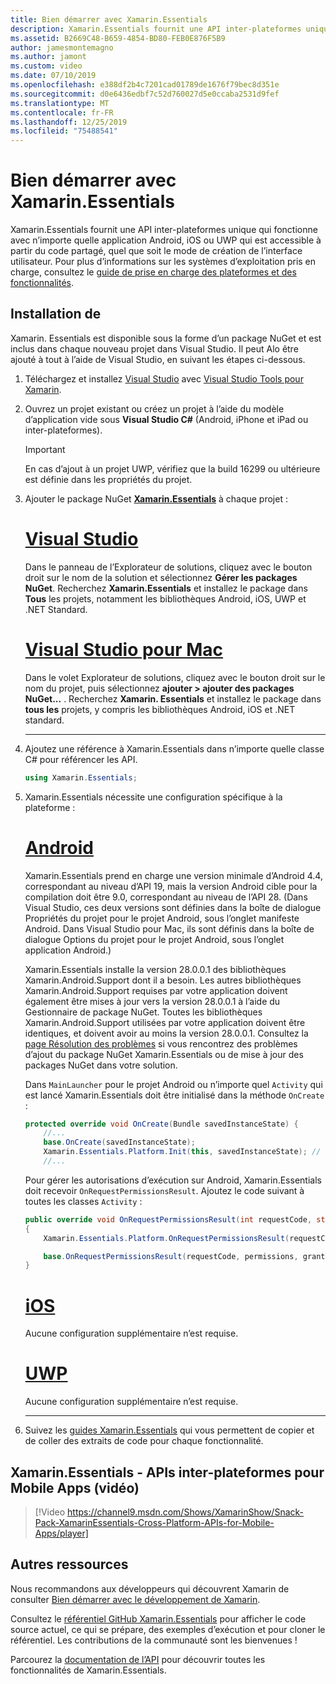 ```yaml
---
title: Bien démarrer avec Xamarin.Essentials
description: Xamarin.Essentials fournit une API inter-plateformes unique qui fonctionne avec n’importe quelle application Android, iOS ou UWP qui est accessible à partir du code partagé, quel que soit le mode de création de l’interface utilisateur.
ms.assetid: B2669C48-B659-4854-BD80-FEB0E876F5B9
author: jamesmontemagno
ms.author: jamont
ms.custom: video
ms.date: 07/10/2019
ms.openlocfilehash: e388df2b4c7201cad01789de1676f79bec8d351e
ms.sourcegitcommit: d0e6436edbf7c52d760027d5e0ccaba2531d9fef
ms.translationtype: MT
ms.contentlocale: fr-FR
ms.lasthandoff: 12/25/2019
ms.locfileid: "75488541"
---
```

# <a name="get-started-with-xamarinessentials"></a>Bien démarrer avec Xamarin.Essentials

Xamarin.Essentials fournit une API inter-plateformes unique qui fonctionne avec n’importe quelle application Android, iOS ou UWP qui est accessible à partir du code partagé, quel que soit le mode de création de l’interface utilisateur. Pour plus d’informations sur les systèmes d’exploitation pris en charge, consultez le [guide de prise en charge des plateformes et des fonctionnalités](platform-feature-support.md).

## <a name="installation"></a>Installation de

Xamarin. Essentials est disponible sous la forme d’un package NuGet et est inclus dans chaque nouveau projet dans Visual Studio. Il peut Alo être ajouté à tout à l’aide de Visual Studio, en suivant les étapes ci-dessous.

1. Téléchargez et installez [Visual Studio](https://visualstudio.microsoft.com/) avec [Visual Studio Tools pour Xamarin](~/get-started/installation/index.md).

2. Ouvrez un projet existant ou créez un projet à l’aide du modèle d’application vide sous **Visual Studio C#**  (Android, iPhone et iPad ou inter-plateformes).

    > [!IMPORTANT]
    > En cas d’ajout à un projet UWP, vérifiez que la build 16299 ou ultérieure est définie dans les propriétés du projet.

3. Ajouter le package NuGet [**Xamarin.Essentials**](https://www.nuget.org/packages/Xamarin.Essentials/) à chaque projet :

    <!--markdownlint-disable MD023 -->
    # <a name="visual-studiotabwindows"></a>[Visual Studio](#tab/windows)

    Dans le panneau de l’Explorateur de solutions, cliquez avec le bouton droit sur le nom de la solution et sélectionnez **Gérer les packages NuGet**. Recherchez **Xamarin.Essentials** et installez le package dans **Tous** les projets, notamment les bibliothèques Android, iOS, UWP et .NET Standard.

    # <a name="visual-studio-for-mactabmacos"></a>[Visual Studio pour Mac](#tab/macos)

    Dans le volet Explorateur de solutions, cliquez avec le bouton droit sur le nom du projet, puis sélectionnez **ajouter > ajouter des packages NuGet...** . Recherchez **Xamarin. Essentials** et installez le package dans **tous les** projets, y compris les bibliothèques Android, iOS et .NET standard.

    -----

4. Ajoutez une référence à Xamarin.Essentials dans n’importe quelle classe C# pour référencer les API.

    ```csharp
    using Xamarin.Essentials;
    ```

5. Xamarin.Essentials nécessite une configuration spécifique à la plateforme :

    # <a name="androidtabandroid"></a>[Android](#tab/android)

    Xamarin.Essentials prend en charge une version minimale d’Android 4.4, correspondant au niveau d’API 19, mais la version Android cible pour la compilation doit être 9.0, correspondant au niveau de l’API 28. (Dans Visual Studio, ces deux versions sont définies dans la boîte de dialogue Propriétés du projet pour le projet Android, sous l’onglet manifeste Android. Dans Visual Studio pour Mac, ils sont définis dans la boîte de dialogue Options du projet pour le projet Android, sous l’onglet application Android.)

    Xamarin.Essentials installe la version 28.0.0.1 des bibliothèques Xamarin.Android.Support dont il a besoin. Les autres bibliothèques Xamarin.Android.Support requises par votre application doivent également être mises à jour vers la version 28.0.0.1 à l’aide du Gestionnaire de package NuGet. Toutes les bibliothèques Xamarin.Android.Support utilisées par votre application doivent être identiques, et doivent avoir au moins la version 28.0.0.1. Consultez la [page Résolution des problèmes](troubleshooting.md) si vous rencontrez des problèmes d’ajout du package NuGet Xamarin.Essentials ou de mise à jour des packages NuGet dans votre solution.

    Dans `MainLauncher` pour le projet Android ou n’importe quel `Activity` qui est lancé Xamarin.Essentials doit être initialisé dans la méthode `OnCreate` :

    ```csharp
    protected override void OnCreate(Bundle savedInstanceState) {
        //...
        base.OnCreate(savedInstanceState);
        Xamarin.Essentials.Platform.Init(this, savedInstanceState); // add this line to your code, it may also be called: bundle
        //...
    ```

    Pour gérer les autorisations d’exécution sur Android, Xamarin.Essentials doit recevoir `OnRequestPermissionsResult`. Ajoutez le code suivant à toutes les classes `Activity` :

    ```csharp
    public override void OnRequestPermissionsResult(int requestCode, string[] permissions, Android.Content.PM.Permission[] grantResults)
    {
        Xamarin.Essentials.Platform.OnRequestPermissionsResult(requestCode, permissions, grantResults);

        base.OnRequestPermissionsResult(requestCode, permissions, grantResults);
    }
    ```

    # <a name="iostabios"></a>[iOS](#tab/ios)

    Aucune configuration supplémentaire n’est requise.

    # <a name="uwptabuwp"></a>[UWP](#tab/uwp)

    Aucune configuration supplémentaire n’est requise.

    -----

6. Suivez les [guides Xamarin.Essentials](index.md) qui vous permettent de copier et de coller des extraits de code pour chaque fonctionnalité.

## <a name="xamarinessentials---cross-platform-apis-for-mobile-apps-video"></a>Xamarin.Essentials - APIs inter-plateformes pour Mobile Apps (vidéo)

> [!Video https://channel9.msdn.com/Shows/XamarinShow/Snack-Pack-XamarinEssentials-Cross-Platform-APIs-for-Mobile-Apps/player]

## <a name="other-resources"></a>Autres ressources

Nous recommandons aux développeurs qui découvrent Xamarin de consulter [Bien démarrer avec le développement de Xamarin](~/cross-platform/getting-started/index.md).

Consultez le [référentiel GitHub Xamarin.Essentials](https://github.com/xamarin/Essentials) pour afficher le code source actuel, ce qui se prépare, des exemples d’exécution et pour cloner le référentiel. Les contributions de la communauté sont les bienvenues !

Parcourez la [documentation de l’API](xref:Xamarin.Essentials) pour découvrir toutes les fonctionnalités de Xamarin.Essentials.
